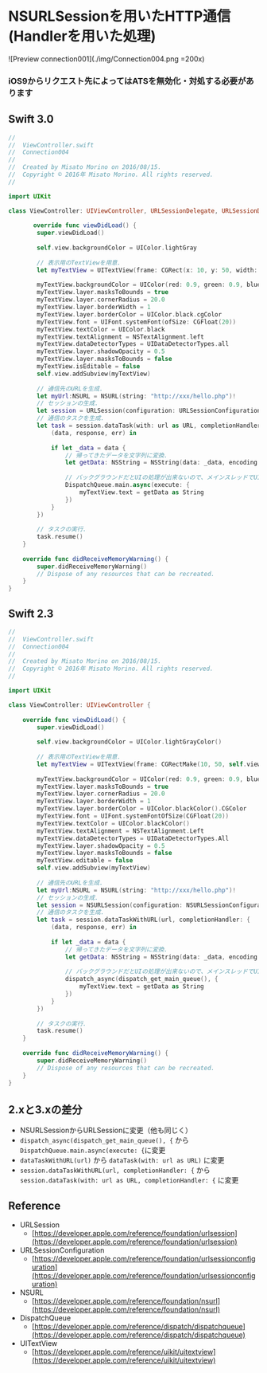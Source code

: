 # NSURLSessionを用いたHTTP通信(Handlerを用いた処理)

![Preview connection001](./img/Connection004.png =200x)

### iOS9からリクエスト先によってはATSを無効化・対処する必要があります

## Swift 3.0

```swift
//
//  ViewController.swift
//  Connection004
//
//  Created by Misato Morino on 2016/08/15.
//  Copyright © 2016年 Misato Morino. All rights reserved.
//

import UIKit

class ViewController: UIViewController, URLSessionDelegate, URLSessionDataDelegate {
    
       override func viewDidLoad() {
        super.viewDidLoad()
        
        self.view.backgroundColor = UIColor.lightGray
        
        // 表示用のTextViewを用意.
        let myTextView = UITextView(frame: CGRect(x: 10, y: 50, width: self.view.frame.width - 20, height: 500))
        
        myTextView.backgroundColor = UIColor(red: 0.9, green: 0.9, blue: 1, alpha: 1.0)
        myTextView.layer.masksToBounds = true
        myTextView.layer.cornerRadius = 20.0
        myTextView.layer.borderWidth = 1
        myTextView.layer.borderColor = UIColor.black.cgColor
        myTextView.font = UIFont.systemFont(ofSize: CGFloat(20))
        myTextView.textColor = UIColor.black
        myTextView.textAlignment = NSTextAlignment.left
        myTextView.dataDetectorTypes = UIDataDetectorTypes.all
        myTextView.layer.shadowOpacity = 0.5
        myTextView.layer.masksToBounds = false
        myTextView.isEditable = false
        self.view.addSubview(myTextView)
        
        // 通信先のURLを生成.
        let myUrl:NSURL = NSURL(string: "http://xxx/hello.php")!
        // セッションの生成.
        let session = URLSession(configuration: URLSessionConfiguration.default)
        // 通信のタスクを生成.
        let task = session.dataTask(with: url as URL, completionHandler: {
            (data, response, err) in
            
            if let _data = data {
                // 帰ってきたデータを文字列に変換.
                let getData: NSString = NSString(data: _data, encoding: String.Encoding.utf8.rawValue)!
                
                // バックグラウンドだとUIの処理が出来ないので、メインスレッドでUIの処理を行わせる.
                DispatchQueue.main.async(execute: {
                    myTextView.text = getData as String
                })
            }
        })
        
        // タスクの実行.
        task.resume()
    }
    
    override func didReceiveMemoryWarning() {
        super.didReceiveMemoryWarning()
        // Dispose of any resources that can be recreated.
    } 
} 
```

## Swift 2.3

```swift
//
//  ViewController.swift
//  Connection004
//
//  Created by Misato Morino on 2016/08/15.
//  Copyright © 2016年 Misato Morino. All rights reserved.
//

import UIKit

class ViewController: UIViewController {
    
    override func viewDidLoad() {
        super.viewDidLoad()
        
        self.view.backgroundColor = UIColor.lightGrayColor()
        
        // 表示用のTextViewを用意.
        let myTextView = UITextView(frame: CGRectMake(10, 50, self.view.frame.width - 20, 500))
        
        myTextView.backgroundColor = UIColor(red: 0.9, green: 0.9, blue: 1, alpha: 1.0)
        myTextView.layer.masksToBounds = true
        myTextView.layer.cornerRadius = 20.0
        myTextView.layer.borderWidth = 1
        myTextView.layer.borderColor = UIColor.blackColor().CGColor
        myTextView.font = UIFont.systemFontOfSize(CGFloat(20))
        myTextView.textColor = UIColor.blackColor()
        myTextView.textAlignment = NSTextAlignment.Left
        myTextView.dataDetectorTypes = UIDataDetectorTypes.All
        myTextView.layer.shadowOpacity = 0.5
        myTextView.layer.masksToBounds = false
        myTextView.editable = false
        self.view.addSubview(myTextView)
        
        // 通信先のURLを生成.
        let myUrl:NSURL = NSURL(string: "http://xxx/hello.php")!
        // セッションの生成.
        let session = NSURLSession(configuration: NSURLSessionConfiguration.defaultSessionConfiguration())
        // 通信のタスクを生成.
        let task = session.dataTaskWithURL(url, completionHandler: {
            (data, response, err) in
            
            if let _data = data {
                // 帰ってきたデータを文字列に変換.
                let getData: NSString = NSString(data: _data, encoding: NSUTF8StringEncoding)!
                
                // バックグラウンドだとUIの処理が出来ないので、メインスレッドでUIの処理を行わせる.
                dispatch_async(dispatch_get_main_queue(), {
                    myTextView.text = getData as String
                })
            }
        })
        
        // タスクの実行.
        task.resume()
    }
    
    override func didReceiveMemoryWarning() {
        super.didReceiveMemoryWarning()
        // Dispose of any resources that can be recreated.
    }
} 
```

## 2.xと3.xの差分

* NSURLSessionからURLSessionに変更（他も同じく）
* ```dispatch_async(dispatch_get_main_queue(), {``` から```DispatchQueue.main.async(execute: {```に変更
* ```dataTaskWithURL(url)``` から ```dataTask(with: url as URL)``` に変更
* ```session.dataTaskWithURL(url, completionHandler: {``` から ```session.dataTask(with: url as URL, completionHandler: {``` に変更 

## Reference

* URLSession
	* [https://developer.apple.com/reference/foundation/urlsession](https://developer.apple.com/reference/foundation/urlsession)
* URLSessionConfiguration
    * [https://developer.apple.com/reference/foundation/urlsessionconfiguration](https://developer.apple.com/reference/foundation/urlsessionconfiguration)
* NSURL
    * [https://developer.apple.com/reference/foundation/nsurl](https://developer.apple.com/reference/foundation/nsurl)
* DispatchQueue
    * [https://developer.apple.com/reference/dispatch/dispatchqueue](https://developer.apple.com/reference/dispatch/dispatchqueue)
* UITextView
	* [https://developer.apple.com/reference/uikit/uitextview](https://developer.apple.com/reference/uikit/uitextview)

